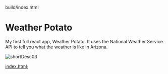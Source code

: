 build/index.html
# Weather Potato

My first full react app, Weather Potato.
It uses the National Weather Service API to tell you what the weather is like in Arizona.

![shortDesc03](https://user-images.githubusercontent.com/71471789/118741086-4ad74780-b802-11eb-9a04-9cd639dfab76.png)

[index.html](build/index.html);
